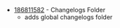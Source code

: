 - [186811582](https://www.pivotaltracker.com/story/show/186811582) - Changelogs Folder 
    - adds global changelogs folder

